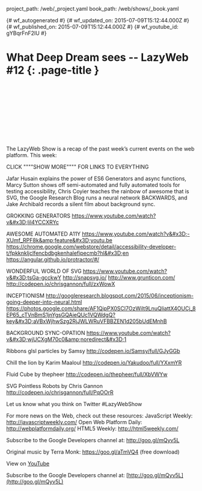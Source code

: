 project_path: /web/_project.yaml
book_path: /web/shows/_book.yaml

{# wf_autogenerated #}
{# wf_updated_on: 2015-07-09T15:12:44.000Z #}
{# wf_published_on: 2015-07-09T15:12:44.000Z #}
{# wf_youtube_id: gYBqrFnF2IU #}

# What Deep Dream sees -- LazyWeb #12 {: .page-title }


<div class="video-wrapper">
  <iframe class="devsite-embedded-youtube-video" data-video-id="gYBqrFnF2IU"
          data-autohide="1" data-showinfo="0" frameborder="0" allowfullscreen>
  </iframe>
</div>

The LazyWeb Show is a recap of the past week’s current events on the web platform. This week:

CLICK &quot;&quot;&quot;&quot;SHOW MORE&quot;&quot;&quot;&quot; FOR LINKS TO EVERYTHING

Jafar Husain explains the power of ES6 Generators and async functions, Marcy Sutton shows off semi-automated and fully automated tools for testing accessibility, Chris Coyier teaches the rainbow of awesome that is SVG, the Google Research Blog runs a neural network BACKWARDS, and Jake Archibald records a silent film about background sync. 

GROKKING GENERATORS
https://www.youtube.com/watch?v&#x3D;lil4YCCXRYc

AWESOME AUTOMATED A11Y
https://www.youtube.com/watch?v&#x3D;-XUmf_RPF8k&amp;feature&#x3D;youtu.be
https://chrome.google.com/webstore/detail/accessibility-developer-t/fpkknkljclfencbdbgkenhalefipecmb?hl&#x3D;en
https://angular.github.io/protractor/#/

WONDERFUL WORLD OF SVG
https://www.youtube.com/watch?v&#x3D;tsGa-gcckwY
http://snapsvg.io/
http://www.grunticon.com/
http://codepen.io/chrisgannon/full/zxWowX

INCEPTIONISM
http://googleresearch.blogspot.com/2015/06/inceptionism-going-deeper-into-neural.html
https://photos.google.com/share/AF1QipPX0SCl7OzWilt9LnuQliattX4OUCj_8EP65_cTVnBmS1jnYgsGQAieQUc1VQWdgQ?key&#x3D;aVBxWjhwSzg2RjJWLWRuVFBBZEN1d205bUdEMnhB

BACKGROUND SYNC-OPATION
https://www.youtube.com/watch?v&#x3D;wjUCXgM70c0&amp;noredirect&#x3D;1

Ribbons glsl particles by Samsy
http://codepen.io/Samsy/full/GJyGGb

Chill the lion by Karim Maaloul 
http://codepen.io/Yakudoo/full/YXxmYR

Fluid Cube by thepheer
http://codepen.io/thepheer/full/XbVWYw

SVG Pointless Robots by Chris Gannon 
http://codepen.io/chrisgannon/full/PqOOrR

Let us know what you think on Twitter #LazyWebShow

For more news on the Web, check out these resources:
JavaScript Weekly: http://javascriptweekly.com/
Open Web Platform Daily: http://webplatformdaily.org/
HTML5 Weekly: http://html5weekly.com/

Subscribe to the Google Developers channel at: http://goo.gl/mQyv5L

Original music by Terra Monk: https://goo.gl/aTmVQ4 (free download)

View on [YouTube](https://youtu.be/gYBqrFnF2IU)

Subscribe to the Google Developers channel at: [http://goo.gl/mQyv5L](http://goo.gl/mQyv5L)
